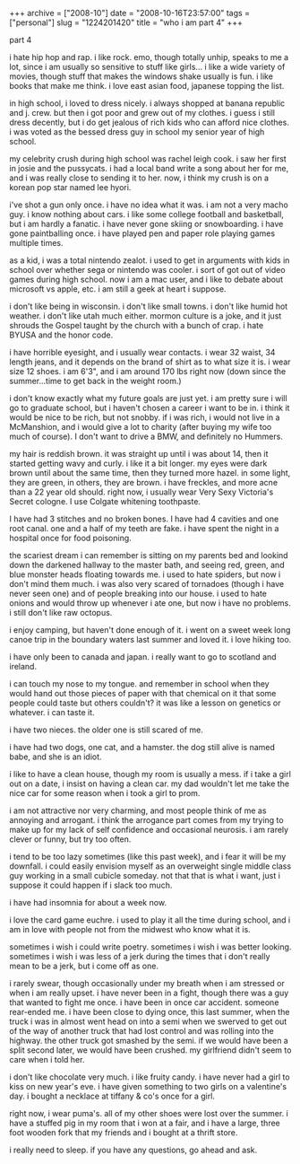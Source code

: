 +++
archive = ["2008-10"]
date = "2008-10-16T23:57:00"
tags = ["personal"]
slug = "1224201420"
title = "who i am part 4"
+++

part 4

i hate hip hop and rap. i like rock. emo, though totally unhip, speaks to
me a lot, since i am usually so sensitive to stuff like girls... i like
a wide variety of movies, though stuff that makes the windows shake
usually is fun. i like books that make me think. i love east asian food,
japanese topping the list.

in high school, i loved to dress nicely. i always shopped at banana
republic and j. crew. but then i got poor and grew out of my clothes.
i guess i still dress decently, but i do get jealous of rich kids who can
afford nice clothes. i was voted as the bessed dress guy in school my
senior year of high school.

my celebrity crush during high school was rachel leigh cook. i saw her
first in josie and the pussycats. i had a local band write a song about
her for me, and i was really close to sending it to her. now, i think my
crush is on a korean pop star named lee hyori.

i've shot a gun only once. i have no idea what it was. i am not a very
macho guy. i know nothing about cars. i like some college football and
basketball, but i am hardly a fanatic. i have never gone skiing or
snowboarding. i have gone paintballing once. i have played pen and paper
role playing games multiple times.

as a kid, i was a total nintendo zealot. i used to get in arguments with
kids in school over whether sega or nintendo was cooler. i sort of got out
of video games during high school. now i am a mac user, and i like to
debate about microsoft vs apple, etc. i am still a geek at heart
i suppose.

i don't like being in wisconsin. i don't like small towns. i don't like
humid hot weather. i don't like utah much either. mormon culture is
a joke, and it just shrouds the Gospel taught by the church with a bunch
of crap. i hate BYUSA and the honor code.

i have horrible eyesight, and i usually wear contacts. i wear 32 waist, 34
length jeans, and it depends on the brand of shirt as to what size it is.
i wear size 12 shoes. i am 6'3", and i am around 170 lbs right now (down
since the summer...time to get back in the weight room.)

i don't know exactly what my future goals are just yet. i am pretty sure
i will go to graduate school, but i haven't chosen a career i want to be
in. i think it would be nice to be rich, but not snobby. if i was rich,
i would not live in a McManshion, and i would give a lot to charity (after
buying my wife too much of course). I don't want to drive a BMW, and
definitely no Hummers.

my hair is reddish brown. it was straight up until i was about 14, then it
started getting wavy and curly. i like it a bit longer. my eyes were dark
brown until about the same time, then they turned more hazel. in some
light, they are green, in others, they are brown. i have freckles, and
more acne than a 22 year old should. right now, i usually wear Very Sexy
Victoria's Secret cologne. I use Colgate whitening toothpaste.

I have had 3 stitches and no broken bones. I have had 4 cavities and one
root canal. one and a half of my teeth are fake. i have spent the night in
a hospital once for food poisoning.

the scariest dream i can remember is sitting on my parents bed and lookind
down the darkened hallway to the master bath, and seeing red, green, and
blue monster heads floating towards me. i used to hate spiders, but now
i don't mind them much. i was also very scared of tornadoes (though i have
never seen one) and of people breaking into our house. i used to hate
onions and would throw up whenever i ate one, but now i have no problems.
i still don't like raw octopus.

i enjoy camping, but haven't done enough of it. i went on a sweet week
long canoe trip in the boundary waters last summer and loved it. i love
hiking too.

i have only been to canada and japan. i really want to go to scotland and
ireland.

i can touch my nose to my tongue. and remember in school when they would
hand out those pieces of paper with that chemical on it that some people
could taste but others couldn't? it was like a lesson on genetics or
whatever. i can taste it.

i have two nieces. the older one is still scared of me.

i have had two dogs, one cat, and a hamster. the dog still alive is named
babe, and she is an idiot.

i like to have a clean house, though my room is usually a mess. if i take
a girl out on a date, i insist on having a clean car. my dad wouldn't let
me take the nice car for some reason when i took a girl to prom.

i am not attractive nor very charming, and most people think of me as
annoying and arrogant. i think the arrogance part comes from my trying to
make up for my lack of self confidence and occasional neurosis. i am
rarely clever or funny, but try too often.

i tend to be too lazy sometimes (like this past week), and i fear it will
be my downfall. i could easily envision myself as an overweight single
middle class guy working in a small cubicle someday. not that that is what
i want, just i suppose it could happen if i slack too much.

i have had insomnia for about a week now.

i love the card game euchre. i used to play it all the time during school,
and i am in love with people not from the midwest who know what it is.

sometimes i wish i could write poetry. sometimes i wish i was better
looking. sometimes i wish i was less of a jerk during the times that
i don't really mean to be a jerk, but i come off as one.

i rarely swear, though occasionally under my breath when i am stressed or
when i am really upset. i have never been in a fight, though there was
a guy that wanted to fight me once. i have been in once car accident.
someone rear-ended me. i have been close to dying once, this last summer,
when the truck i was in almost went head on into a semi when we swerved to
get out of the way of another truck that had lost control and was rolling
into the highway. the other truck got smashed by the semi. if we would
have been a split second later, we would have been crushed. my girlfriend
didn't seem to care when i told her.

i don't like chocolate very much. i like fruity candy. i have never had
a girl to kiss on new year's eve. i have given something to two girls on
a valentine's day. i bought a necklace at tiffany & co's once for a girl.

right now, i wear puma's. all of my other shoes were lost over the summer.
i have a stuffed pig in my room that i won at a fair, and i have a large,
three foot wooden fork that my friends and i bought at a thrift store.

i really need to sleep. if you have any questions, go ahead and ask.


